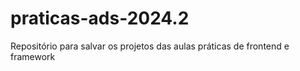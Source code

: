 # praticas-ads-2024.2
Repositório para salvar os projetos das aulas práticas de frontend e framework
